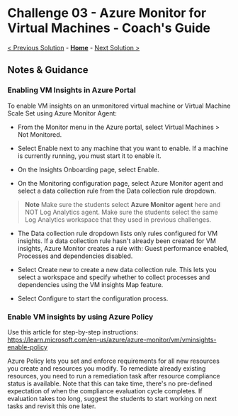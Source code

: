 # Challenge 03 - Azure Monitor for Virtual Machines - Coach's Guide 

[< Previous Solution](./Solution-02.md) - **[Home](./README.md)** - [Next Solution >](./Solution-04.md)

## Notes & Guidance

### Enabling VM Insights in Azure Portal

To enable VM insights on an unmonitored virtual machine or Virtual Machine Scale Set using Azure Monitor Agent:

- From the Monitor menu in the Azure portal, select Virtual Machines > Not Monitored.

- Select Enable next to any machine that you want to enable. If a machine is currently running, you must start it to enable it.

- On the Insights Onboarding page, select Enable.

- On the Monitoring configuration page, select Azure Monitor agent and select a data collection rule from the Data collection rule dropdown.

>**Note** Make sure the students select **Azure Monitor agent** here and NOT Log Analytics agent. Make sure the students select the same Log Analytics workspace that they used in previous challenges.

- The Data collection rule dropdown lists only rules configured for VM insights. If a data collection rule hasn't already been created for VM insights, Azure Monitor creates a rule with: Guest performance enabled, Processes and dependencies disabled.

- Select Create new to create a new data collection rule. This lets you select a workspace and specify whether to collect processes and dependencies using the VM insights Map feature.

- Select Configure to start the configuration process. 

### Enable VM insights by using Azure Policy

Use this article for step-by-step instructions:
https://learn.microsoft.com/en-us/azure/azure-monitor/vm/vminsights-enable-policy

Azure Policy lets you set and enforce requirements for all new resources you create and resources you modify. To remediate already existing resources, you need to run a remediation task after resource compliance status is available. Note that this can take time, there's no pre-defined expectation of when the compliance evaluation cycle completes. If evaluation takes too long, suggest the students to start working on next tasks and revisit this one later.
